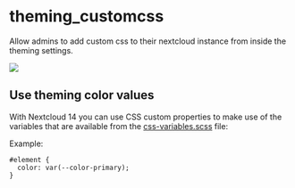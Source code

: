 # theming_customcss

Allow admins to add custom css to their nextcloud instance from inside the theming settings.

![](https://github.com/juliushaertl/theming_customcss/raw/master/screenshot.png)

## Use theming color values

With Nextcloud 14 you can use CSS custom properties to make use of the variables that are available from the [css-variables.scss](https://github.com/nextcloud/server/blob/master/core/css/css-variables.scss) file:

Example:

```
#element {
  color: var(--color-primary);
}
```

